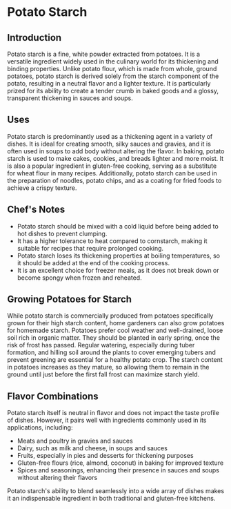 # Potato Starch

## Introduction

Potato starch is a fine, white powder extracted from potatoes. It is a versatile ingredient widely used in the culinary world for its thickening and binding properties. Unlike potato flour, which is made from whole, ground potatoes, potato starch is derived solely from the starch component of the potato, resulting in a neutral flavor and a lighter texture. It is particularly prized for its ability to create a tender crumb in baked goods and a glossy, transparent thickening in sauces and soups.

## Uses

Potato starch is predominantly used as a thickening agent in a variety of dishes. It is ideal for creating smooth, silky sauces and gravies, and it is often used in soups to add body without altering the flavor. In baking, potato starch is used to make cakes, cookies, and breads lighter and more moist. It is also a popular ingredient in gluten-free cooking, serving as a substitute for wheat flour in many recipes. Additionally, potato starch can be used in the preparation of noodles, potato chips, and as a coating for fried foods to achieve a crispy texture.

## Chef's Notes

- Potato starch should be mixed with a cold liquid before being added to hot dishes to prevent clumping.
- It has a higher tolerance to heat compared to cornstarch, making it suitable for recipes that require prolonged cooking.
- Potato starch loses its thickening properties at boiling temperatures, so it should be added at the end of the cooking process.
- It is an excellent choice for freezer meals, as it does not break down or become spongy when frozen and reheated.

## Growing Potatoes for Starch

While potato starch is commercially produced from potatoes specifically grown for their high starch content, home gardeners can also grow potatoes for homemade starch. Potatoes prefer cool weather and well-drained, loose soil rich in organic matter. They should be planted in early spring, once the risk of frost has passed. Regular watering, especially during tuber formation, and hilling soil around the plants to cover emerging tubers and prevent greening are essential for a healthy potato crop. The starch content in potatoes increases as they mature, so allowing them to remain in the ground until just before the first fall frost can maximize starch yield.

## Flavor Combinations

Potato starch itself is neutral in flavor and does not impact the taste profile of dishes. However, it pairs well with ingredients commonly used in its applications, including:

- Meats and poultry in gravies and sauces
- Dairy, such as milk and cheese, in soups and sauces
- Fruits, especially in pies and desserts for thickening purposes
- Gluten-free flours (rice, almond, coconut) in baking for improved texture
- Spices and seasonings, enhancing their presence in sauces and soups without altering their flavors

Potato starch's ability to blend seamlessly into a wide array of dishes makes it an indispensable ingredient in both traditional and gluten-free kitchens.